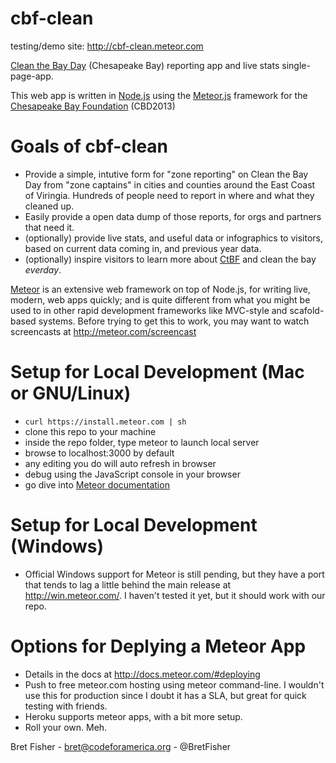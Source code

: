 cbf-clean
=============

testing/demo site: http://cbf-clean.meteor.com

[Clean the Bay Day](http://www.cbf.org/clean) (Chesapeake Bay) reporting app and live stats single-page-app.

This web app is written in [Node.js]() using the [Meteor.js](http://meteor.com) framework for the [Chesapeake Bay Foundation](http://www.cbf.org/) (CBD2013)

Goals of cbf-clean
==================
* Provide a simple, intutive form for "zone reporting" on Clean the Bay Day from "zone captains" in cities and counties around the East Coast of Viringia. Hundreds of people need to report in where and what they cleaned up.
* Easily provide a open data dump of those reports, for orgs and partners that need it.
* (optionally) provide live stats, and useful data or infographics to visitors, based on current data coming in, and previous year data.
* (optionally) inspire visitors to learn more about [CtBF](http://www.cbf.org) and clean the bay *everday*.

[Meteor](http://meteor.com) is an extensive web framework on top of Node.js, for writing live, modern, web apps quickly; and is quite different from what you might be used to in other rapid development frameworks like MVC-style and scafold-based systems. Before trying to get this to work, you may want to watch screencasts at http://meteor.com/screencast

Setup for Local Development (Mac or GNU/Linux)
===========================
* `curl https://install.meteor.com | sh`
* clone this repo to your machine
* inside the repo folder, type meteor to launch local server
* browse to localhost:3000 by default
* any editing you do will auto refresh in browser
* debug using the JavaScript console in your browser
* go dive into [Meteor documentation](http://docs.meteor.com/)

Setup for Local Development (Windows)
===========================
* Official Windows support for Meteor is still pending, but they have a port that tends to lag a little behind the main release at http://win.meteor.com/. I haven't tested it yet, but it should work with our repo.

Options for Deplying a Meteor App
===========================
* Details in the docs at http://docs.meteor.com/#deploying
* Push to free meteor.com hosting using meteor command-line. I wouldn't use this for production since I doubt it has a SLA, but great for quick testing with friends.
* Heroku supports meteor apps, with a bit more setup.
* Roll your own. Meh.

Bret Fisher - bret@codeforamerica.org - @BretFisher
